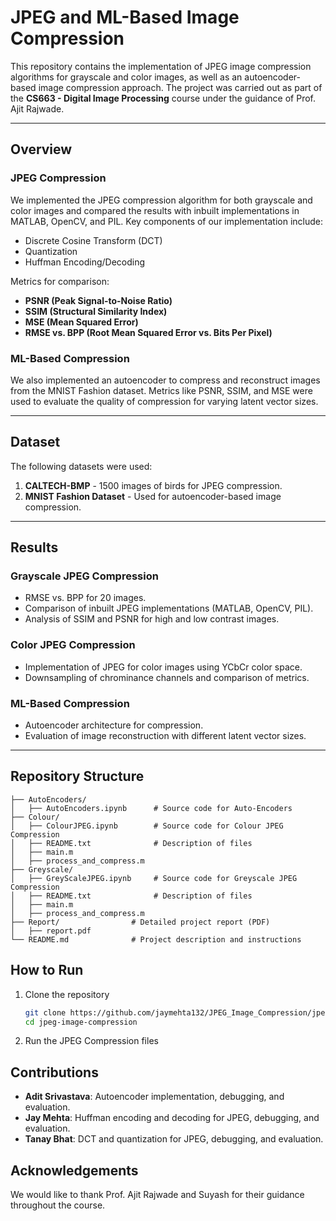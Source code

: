 # JPEG and ML-Based Image Compression

This repository contains the implementation of JPEG image compression algorithms for grayscale and color images, as well as an autoencoder-based image compression approach. The project was carried out as part of the **CS663 - Digital Image Processing** course under the guidance of Prof. Ajit Rajwade.

---

## Overview

### JPEG Compression
We implemented the JPEG compression algorithm for both grayscale and color images and compared the results with inbuilt implementations in MATLAB, OpenCV, and PIL. Key components of our implementation include:
- Discrete Cosine Transform (DCT)
- Quantization
- Huffman Encoding/Decoding

Metrics for comparison:
- **PSNR (Peak Signal-to-Noise Ratio)**
- **SSIM (Structural Similarity Index)**
- **MSE (Mean Squared Error)**
- **RMSE vs. BPP (Root Mean Squared Error vs. Bits Per Pixel)**

### ML-Based Compression
We also implemented an autoencoder to compress and reconstruct images from the MNIST Fashion dataset. Metrics like PSNR, SSIM, and MSE were used to evaluate the quality of compression for varying latent vector sizes.

---

## Dataset

The following datasets were used:
1. **CALTECH-BMP** - 1500 images of birds for JPEG compression.
2. **MNIST Fashion Dataset** - Used for autoencoder-based image compression.

---

## Results

### Grayscale JPEG Compression
- RMSE vs. BPP for 20 images.
- Comparison of inbuilt JPEG implementations (MATLAB, OpenCV, PIL).
- Analysis of SSIM and PSNR for high and low contrast images.

### Color JPEG Compression
- Implementation of JPEG for color images using YCbCr color space.
- Downsampling of chrominance channels and comparison of metrics.

### ML-Based Compression
- Autoencoder architecture for compression.
- Evaluation of image reconstruction with different latent vector sizes.

---

## Repository Structure

```plaintext                
├── AutoEncoders/                   
│   ├── AutoEncoders.ipynb      # Source code for Auto-Encoders
├── Colour/                   
│   ├── ColourJPEG.ipynb        # Source code for Colour JPEG Compression         
│   ├── README.txt              # Description of files            
│   ├── main.m
│   ├── process_and_compress.m
├── Greyscale/                   
│   ├── GreyScaleJPEG.ipynb     # Source code for Greyscale JPEG Compression    
│   ├── README.txt              # Description of files
│   ├── main.m
│   ├── process_and_compress.m
├── Report/                # Detailed project report (PDF)
│   ├── report.pdf
└── README.md              # Project description and instructions
```

## How to Run
1. Clone the repository
   ```bash
   git clone https://github.com/jaymehta132/JPEG_Image_Compression/jpeg-image-compression.git
   cd jpeg-image-compression
   ```
2. Run the JPEG Compression files

## Contributions
- **Adit Srivastava**: Autoencoder implementation, debugging, and evaluation.
- **Jay Mehta**: Huffman encoding and decoding for JPEG, debugging, and evaluation.
- **Tanay Bhat**: DCT and quantization for JPEG, debugging, and evaluation.

## Acknowledgements
We would like to thank Prof. Ajit Rajwade and Suyash for their guidance throughout the course.
